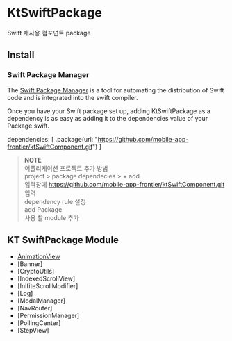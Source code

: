 # KtSwiftPackage

Swift 재사용 컴포넌트 package

## Install

### Swift Package Manager
The [Swift Package Manager](https://www.swift.org/package-manager/) is a tool for automating the distribution of Swift code and is integrated into the swift compiler.

Once you have your Swift package set up, adding KtSwiftPackage as a dependency is as easy as adding it to the dependencies value of your Package.swift.

dependencies: [
    .package(url: "https://github.com/mobile-app-frontier/ktSwiftComponent.git")
]

> **NOTE** \
어플리케이션 프로젝트 추가 방법 \
project > package dependecies > + add \
입력창에 https://github.com/mobile-app-frontier/ktSwiftComponent.git 입력 \
dependency rule 설정 \
add Package \
사용 할 module 추가

## KT SwiftPackage Module

- [AnimationView](/AnimationView)
- [Banner]
- [CryptoUtils]
- [IndexedScrollView]
- [InifiteScrollModifier]
- [Log]
- [ModalManager]
- [NavRouter]
- [PermissionManager]
- [PollingCenter]
- [StepView]
